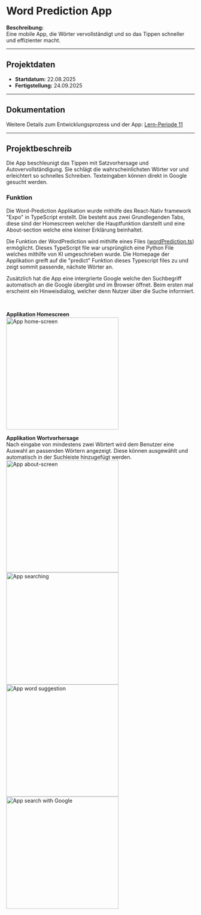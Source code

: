 # Word Prediction App

**Beschreibung:**  
Eine mobile App, die Wörter  vervollständigt und so das Tippen schneller und effizienter macht. 

---

## Projektdaten

- **Startdatum:** 22.08.2025  
- **Fertigstellung:** 24.09.2025

---

## Dokumentation
Weitere Details zum Entwicklungsprozess und der App: [Lern-Periode 11](https://github.com/Fynn8962/Lern-Periode-11)

---

## Projektbeschreib

Die App beschleunigt das Tippen mit Satzvorhersage und Autovervollständigung. Sie schlägt die wahrscheinlichsten Wörter vor und erleichtert so schnelles Schreiben. Texteingaben können direkt in Google gesucht werden.

### Funktion           
Die Word-Prediction Applikation wurde mithilfe des React-Nativ framework "Expo" in TypeScript erstellt. Die besteht aus zwei Grundlegenden Tabs, diese sind der Homescreen welcher die Hauptfunktion darstellt und eine About-section welche eine kleiner Erklärung beinhaltet. 

Die Funktion der WordPrediction wird mithilfe eines Files ([wordPrediction.ts](https://github.com/Fynn8962/word_prediction_app/tree/main/utils)) ermöglicht. Dieses TypeScript file war ursprünglich eine Python File welches mithilfe von KI umgeschrieben wurde. Die Homepage der Applikation greift auf die "predict" Funktion dieses Typescript files zu und zeigt sommit passende, nächste Wörter an. 

Zusätzlich hat die App eine intergrierte Google welche den Suchbegriff automatisch an die Google übergibt und im Browser öffnet. Beim ersten mal erscheint ein Hinweisdialog, welcher denn Nutzer über die Suche informiert.

 &nbsp;

**Applikation Homescreen**                        
<img src="https://github.com/Fynn8962/Lern-Periode-11/blob/main/images/word_prediction_home.jpg" alt="App home-screen" width="300" >                     

**Applikation Wortvorhersage**                 
Nach eingabe von mindestens zwei Wörtert wird dem Benutzer eine Auswahl an passenden Wörtern angezeigt. Diese können ausgewählt und automatisch in der Suchleiste hinzugefügt werden.                 
<img src="https://github.com/Fynn8962/Lern-Periode-11/blob/main/images/word_prediction_about.jpg" alt="App about-screen" width="300" >
<img src="https://github.com/Fynn8962/Lern-Periode-11/blob/main/images/word_prediction_search.jpg" alt="App searching" width="300" >
<img src="https://github.com/Fynn8962/Lern-Periode-11/blob/main/images/word_prediction_suggestion.jpg" alt="App word suggestion" width="300" >
<img src="https://github.com/Fynn8962/Lern-Periode-11/blob/main/images/word_prediction_search_google.jpg" alt="App search with Google" width="300" >





